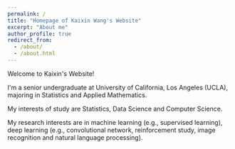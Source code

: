 ```yaml
---
permalink: /
title: "Homepage of Kaixin Wang's Website"
excerpt: "About me"
author_profile: true
redirect_from: 
  - /about/
  - /about.html
---
```


Welcome to Kaixin's Website!

I'm a senior undergraduate at University of California, Los Angeles (UCLA), majoring in Statistics and Applied Mathematics.

My interests of study are Statistics, Data Science and Computer Science. 

My research interests are in machine learning (e.g., supervised learning), deep learning (e.g., convolutional network, reinforcement study, image recognition and natural language processing). 
